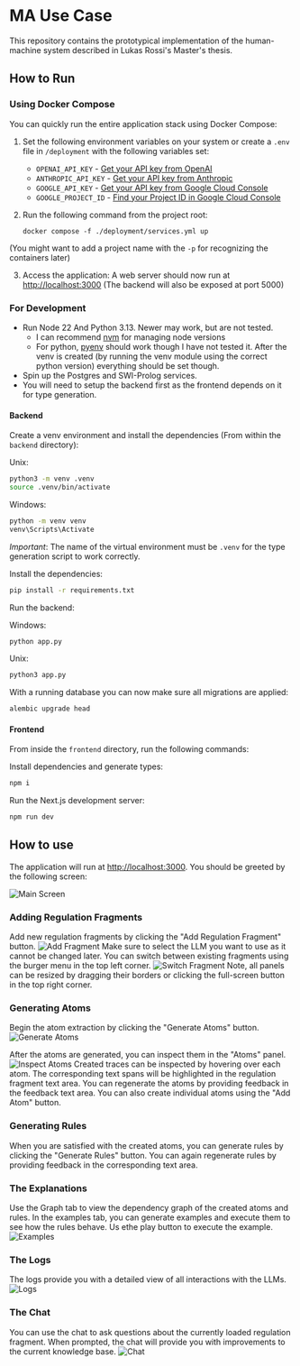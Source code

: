 # MA Use Case

This repository contains the prototypical implementation of
the human-machine system described in Lukas Rossi's Master's thesis.

## How to Run

### Using Docker Compose

You can quickly run the entire application stack using Docker Compose:

1. Set the following environment variables on your system or create a `.env` file in `/deployment` with the following
   variables
   set:
    - `OPENAI_API_KEY` - [Get your API key from OpenAI](https://platform.openai.com/api-keys)
    - `ANTHROPIC_API_KEY` - [Get your API key from Anthropic](https://console.anthropic.com/settings/keys)
    - `GOOGLE_API_KEY` - [Get your API key from Google Cloud Console](https://console.cloud.google.com/apis/credentials)
    - `GOOGLE_PROJECT_ID` - [Find your Project ID in Google Cloud Console](https://console.cloud.google.com/welcome)

2. Run the following command from the project root:
   ```
   docker compose -f ./deployment/services.yml up
   ```

(You might want to add a project name with the `-p` for recognizing the containers later)

3. Access the application:
   A web server should now run at [http://localhost:3000](http://localhost:3000)
   (The backend will also be exposed at port 5000)

### For Development

- Run Node 22 And Python 3.13. Newer may work, but are not tested.
    - I can recommend [nvm](https://github.com/nvm-sh/nvm) for managing node versions
    - For python, [pyenv](https://github.com/pyenv/pyenv) should work though I have not tested it. After the venv is
      created (by running the venv module using the correct python version) everything should be set though.
- Spin up the Postgres and SWI-Prolog services.
- You will need to setup the backend first as the frontend depends on it for type generation.

#### Backend

Create a venv environment and install the dependencies (From within the `backend` directory):

Unix:

```bash
python3 -m venv .venv
source .venv/bin/activate
```

Windows:

```bash
python -m venv venv
venv\Scripts\Activate
```

_Important_:
The name of the virtual environment must be `.venv` for the type generation script to work correctly.

Install the dependencies:

```bash
pip install -r requirements.txt
```

Run the backend:

Windows:

```bash
python app.py
```

Unix:

```bash
python3 app.py
```

With a running database you can now make sure all migrations are applied:

```bash
alembic upgrade head
```

#### Frontend

From inside the `frontend` directory, run the following commands:

Install dependencies and generate types:

```bash
npm i
```

Run the Next.js development server:

```bash
npm run dev
```

## How to use

The application will run at [http://localhost:3000](http://localhost:3000).
You should be greeted by the following screen:

![Main Screen](./readme-assets/main-screen.png)

### Adding Regulation Fragments
Add new regulation fragments by clicking the "Add Regulation Fragment" button.
![Add Fragment](./readme-assets/add-reg-frag.png)
Make sure to select the LLM you want to use as it cannot be changed later.
You can switch between existing fragments using the burger menu in the top left corner.
![Switch Fragment](./readme-assets/select-frag.png)
Note, all panels can be resized by dragging their borders or clicking the full-screen button
in the top right corner.


### Generating Atoms
Begin the atom extraction by clicking the "Generate Atoms" button.
![Generate Atoms](./readme-assets/create-atoms.png)

After the atoms are generated, you can inspect them in the "Atoms" panel.
![Inspect Atoms](./readme-assets/generated-atoms.png)
Created traces can be inspected by hovering over each atom. The
corresponding text spans will be highlighted in the regulation fragment text area.
You can regenerate the atoms by providing feedback in the feedback text area.
You can also create individual atoms using the "Add Atom" button.

### Generating Rules
When you are satisfied with the created atoms, you can generate rules by clicking the
"Generate Rules" button.
You can again regenerate rules by providing feedback in the corresponding text area.

### The Explanations
Use the Graph tab to view the dependency graph of the created atoms and rules.
In the examples tab, you can generate examples and execute them to see how
the rules behave. Us ethe play button to execute the example.
![Examples](./readme-assets/examples.png)


### The Logs
The logs provide you with a detailed view of all interactions with the LLMs.
![Logs](./readme-assets/logs.png)

### The Chat
You can use the chat to ask questions about the currently loaded regulation fragment.
When prompted, the chat will provide you with improvements to the current knowledge base.
![Chat](./readme-assets/chat.png)